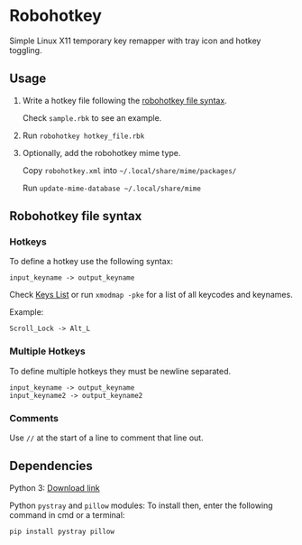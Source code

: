 # Robohotkey

Simple Linux X11 temporary key remapper with tray icon and hotkey toggling.

## Usage

1. Write a hotkey file following the [robohotkey file syntax](#robohotkey-file-syntax).

    Check `sample.rbk` to see an example.

2. Run `robohotkey hotkey_file.rbk`

3. Optionally, add the robohotkey mime type.

    Copy `robohotkey.xml` into `~/.local/share/mime/packages/`

    Run `update-mime-database ~/.local/share/mime`

## Robohotkey file syntax

### Hotkeys

To define a hotkey use the following syntax:

```
input_keyname -> output_keyname
```

Check [Keys List](./key_list.md) or run `xmodmap -pke` for a list of all keycodes and keynames.

Example:

```
Scroll_Lock -> Alt_L
```

### Multiple Hotkeys

To define multiple hotkeys they must be newline separated.

```
input_keyname -> output_keyname
input_keyname2 -> output_keyname2
```

### Comments

Use `//` at the start of a line to comment that line out.

## Dependencies

Python 3: [Download link](https://www.python.org/downloads/)

Python `pystray` and `pillow` modules: To install then, enter the following command in cmd or a terminal:

```
pip install pystray pillow
```

